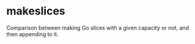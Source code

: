 # makeslices
Comparison between making Go slices with a given capacity or not, and then appending to it.
